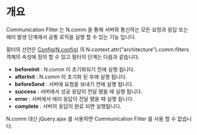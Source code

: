 개요
===

Communication Filter 는 N.comm 을 통해 서버와 통신하는 모든 요청과 응답 또는 에러 발생 단계에서 공통 로직을 실행 할 수 있는 기능 입니다.

필터의 선언은 [Config(N.config)](#cmVmcjAxMDIlMjRDb25maWckaHRtbCUyRm5hdHVyYWxqcyUyRnJlZnIlMkZyZWZyMDEwMi5odG1s) 의 N.context.attr("architecture").comm.filters 객체의 속성에 정의 할 수 있고 필터의 단계는 다음과 같습니다.
* **beforeInit** : N.comm 이 초기화되기 전에 실행 됩니다.
* **afterInit** : N.comm 이 초기화 된 후에 실행 됩니다.
* **beforeSend** : 서버에 요청을 보내기 전에 실행 됩니다.
* **success** : 서버에서 성공 응답이 전달 됐을 때 실행 됩니다.
* **error** : 서버에서 에러 응답이 전달 됐을 때 실행 됩니다.
* **complete** : 서버의 응답이 완료 되면 실행됩니다.

<p class="alert">N.comm 대신 jQuery.ajax 를 사용하면 Communication Filter 를 사용 할 수 없습니다.</p>